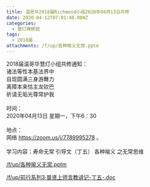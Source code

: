 ```yaml
---
title: 温哥华2018届Richmond小组2020年04月13日共修
date: 2020-04-12T07:01:48.000Z
categories:
  - 慧灯禅修班
tags:
  - 2018届
attachments: /f/up/各种喻义无常.pptm
---
```

2018届温哥华慧灯小组共修通知：\
诸法等性本基法界中\
自现圆满三身游舞力\
离障本来怙主龙钦巴\
祈请无垢光尊常护我\
\
时间：\
2020年04月13日 星期一，下午6：30\
\
地点：\
网络 <https://zoom.us/j/7789995278> 。\
\
学习内容：寿命无常 引导文（丁五） 各种喻义 之无常思维

[/f/up/各种喻义无常.pptm](https://hdvblob.blob.core.windows.net/hdv/f/up/各种喻义无常.pptm)

[/f/up/前行系列3·普贤上师言教讲记-丁五-.doc](https://hdvblob.blob.core.windows.net/hdv/f/up/前行系列3·普贤上师言教讲记-丁五-.doc)